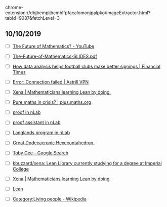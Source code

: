 chrome-extension://dbjbempljhcmhlfpfacalomonjpalpko/imageExtractor.html?tabId=9087&fetchLevel=3



## 10/10/2019

- [ ] [The Future of Mathematics? - YouTube](https://www.youtube.com/watch?v=Dp-mQ3HxgDE)

- [ ] [The-Future-of-Mathematics-SLIDES.pdf](https://www.microsoft.com/en-us/research/uploads/prod/2019/09/The-Future-of-Mathematics-SLIDES.pdf)

- [ ] [How data analysis helps football clubs make better signings | Financial Times](https://www.ft.com/content/84aa8b5e-c1a9-11e8-84cd-9e601db069b8)

- [ ] [Error: Connection failed | Astrill VPN](http://taobao.com/)

- [ ] [Xena | Mathematicians learning Lean by doing.](https://xenaproject.wordpress.com/)

- [ ] [Pure maths in crisis? | plus.maths.org](https://plus.maths.org/content/pure-maths-crisis)

- [ ] [proof in nLab](https://ncatlab.org/nlab/show/proof)

- [ ] [proof assistant in nLab](https://ncatlab.org/nlab/show/proof+assistant)

- [ ] [Langlands program in nLab](https://ncatlab.org/nlab/show/Langlands+program)

- [ ] [Great Dodecacronic Hexecontahedron.](http://wwwf.imperial.ac.uk/~buzzard/)

- [ ] [Toby Gee - Google Search](https://www.google.com/search?newwindow=1&sxsrf=ACYBGNR6PF_JAwwDtcdgt6xr0nrHdDE_tQ:1570661970668&q=Toby+Gee&stick=H4sIAAAAAAAAAONgFuLSz9U3MLIwKiouU-LVT9c3NEwvKigxzrEw0-ILSC0qzs8LzkxJLU-sLF7EyhGSn1Sp4J6auoOVEQCiL8sYOwAAAA&sa=X&ved=2ahUKEwjTosvmo5DlAhXKfMAKHbKzCCEQxA0wfnoECGEQBA)

- [ ] [kbuzzard/xena: Lean Library currently studying for a degree at Imperial College](https://github.com/kbuzzard/xena)

- [ ] [Xena | Mathematicians learning Lean by doing.](https://xenaproject.wordpress.com/)

- [ ] [Lean](https://leanprover.github.io/)

- [ ] [Category:Living people - Wikipedia](https://en.wikipedia.org/wiki/Category:Living_people)
